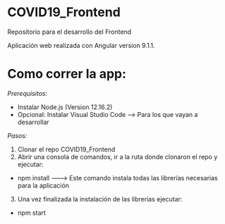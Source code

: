 # COVID19_Frontend
Repositorio para el desarrollo del Frontend

Aplicación web realizada con Angular version 9.1.1.

# Como correr la app:
*Prerequisitos:*
* Instalar Node.js (Version 12.16.2)
* Opcional: Instalar Visual Studio Code --> Para los que vayan a desarrollar

*Pasos:*
1) Clonar el repo COVID19_Frontend
2) Abrir una consola de comandos, ir a la ruta donde clonaron el repo y ejecutar:
* npm install         ---> Este comando instala todas las librerías necesarias para la aplicación
3) Una vez finalizada la instalación de las librerías ejecutar:
* npm start



